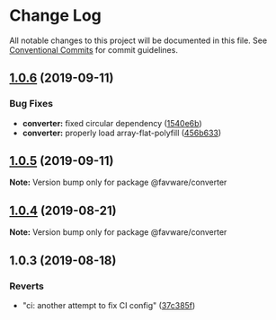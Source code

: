 # Change Log

All notable changes to this project will be documented in this file.
See [Conventional Commits](https://conventionalcommits.org) for commit guidelines.

## [1.0.6](https://github.com/favware/node-packages/compare/@favware/converter@1.0.5...@favware/converter@1.0.6) (2019-09-11)


### Bug Fixes

* **converter:** fixed circular dependency ([1540e6b](https://github.com/favware/node-packages/commit/1540e6b))
* **converter:** properly load array-flat-polyfill ([456b633](https://github.com/favware/node-packages/commit/456b633))





## [1.0.5](https://github.com/favware/node-packages/compare/@favware/converter@1.0.4...@favware/converter@1.0.5) (2019-09-11)

**Note:** Version bump only for package @favware/converter





## [1.0.4](https://github.com/favware/node-packages/compare/@favware/converter@1.0.3...@favware/converter@1.0.4) (2019-08-21)

**Note:** Version bump only for package @favware/converter





## 1.0.3 (2019-08-18)


### Reverts

* "ci: another attempt to fix CI config" ([37c385f](https://github.com/favware/node-packages/commit/37c385f))
